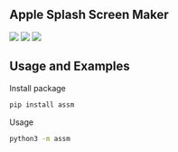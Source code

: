 ## Apple Splash Screen Maker

![](https://img.shields.io/pypi/v/assm?style=for-the-badge) ![](https://img.shields.io/pypi/l/assm?style=for-the-badge) ![](https://img.shields.io/github/languages/code-size/emilecok/assm?style=for-the-badge)

## Usage and Examples
Install package
``` sh
pip install assm
```

Usage
``` sh
python3 -m assm
```
